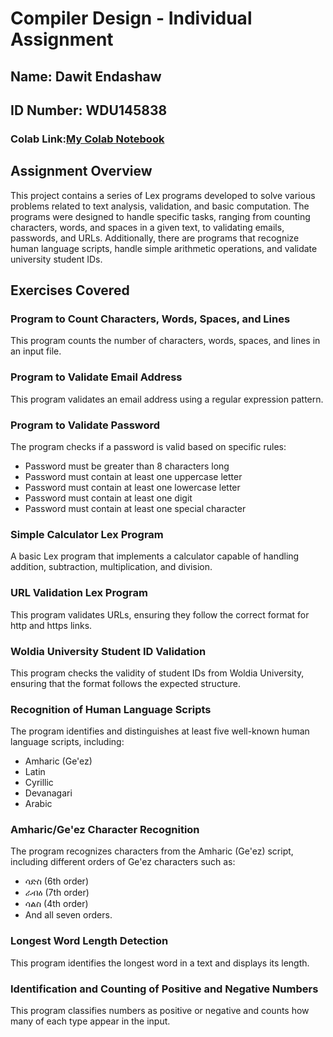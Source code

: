  # Compiler Design - Individual Assignment

## Name: Dawit Endashaw

## ID Number: WDU145838

### Colab Link:[My Colab Notebook](https://colab.research.google.com/drive/1ahFfoe5GHnyzQQ55UfS3eqYwyHcooU5l?usp=sharing)

## Assignment Overview
This project contains a series of Lex programs developed to solve various problems related to text analysis, validation, and basic computation. The programs were designed to handle specific tasks, ranging from counting characters, words, and spaces in a given text, to validating emails, passwords, and URLs. Additionally, there are programs that recognize human language scripts, handle simple arithmetic operations, and validate university student IDs.

## Exercises Covered

### Program to Count Characters, Words, Spaces, and Lines
   This program counts the number of characters, words, spaces, and lines in an input file.

### Program to Validate Email Address
  This program validates an email address using a regular expression pattern.

### Program to Validate Password
   The program checks if a password is valid based on specific rules:
   - Password must be greater than 8 characters long
   - Password must contain at least one uppercase letter
   - Password must contain at least one lowercase letter
   - Password must contain at least one digit
   - Password must contain at least one special character

### Simple Calculator Lex Program
   A basic Lex program that implements a calculator capable of handling addition, subtraction, multiplication, and division.

### URL Validation Lex Program
   This program validates URLs, ensuring they follow the correct format for http and https links.

### Woldia University Student ID Validation
   This program checks the validity of student IDs from Woldia University, ensuring that the format follows the expected structure.

### Recognition of Human Language Scripts
   The program identifies and distinguishes at least five well-known human language scripts, including:
   - Amharic (Ge'ez)
   - Latin
   - Cyrillic
   - Devanagari
   - Arabic

### Amharic/Ge'ez Character Recognition
   The program recognizes characters from the Amharic (Ge'ez) script, including different orders of Ge'ez characters such as:
   - ሳድስ (6th order)
   - ራብዕ (7th order)
   - ሳልስ (4th order)
   - And all seven orders.

### Longest Word Length Detection
   This program identifies the longest word in a text and displays its length.

### Identification and Counting of Positive and Negative Numbers
   This program classifies numbers as positive or negative and counts how many of each type appear in the input.
